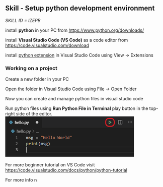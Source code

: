 ## Skill - Setup python development environment

*SKILL ID = IZEPB*

install **python** in your PC from https://www.python.org/downloads/

install **Visual Studio Code (VS Code)** as a code editor from https://code.visualstudio.com/download

install [python extension](https://marketplace.visualstudio.com/items?itemName=ms-python.python) in Visual Studio Code using View -> Extensions

### Working on a project
Create a new folder in your PC

Open the folder in Visual Studio Code using File -> Open Folder

Now you can create and manage python files in visual studio code

Run python files using **Run Python File in Terminal** play button in the top-right side of the editor.
![Using the run python file in terminal button](https://github.com/nagasudhirpulla/taming_python/raw/master/blog/skills/assets/img/run-python-file-in-terminal-button.png)

For more beginner tutorial on VS Code visit https://code.visualstudio.com/docs/python/python-tutorial

For more info n
<!--stackedit_data:
eyJoaXN0b3J5IjpbLTE4OTAyMzUwNDIsOTMzNjU0NzEwXX0=
-->